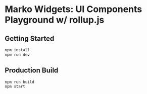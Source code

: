 Marko Widgets: UI Components Playground w/ rollup.js
==================================

## Getting Started

```bash
npm install
npm run dev
```

## Production Build
```bash
npm run build
npm start
```
